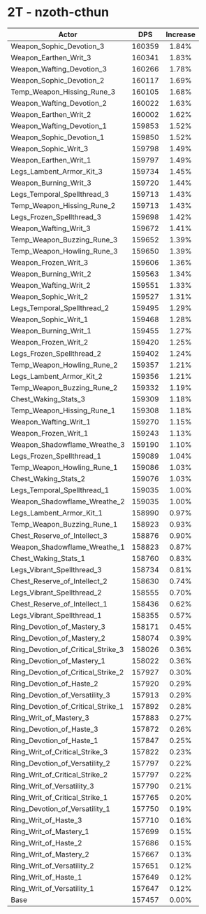 # 2T - nzoth-cthun
| Actor | DPS | Increase |
|---|:---:|:---:|
|Weapon_Sophic_Devotion_3|160359|1.84%|
|Weapon_Earthen_Writ_3|160341|1.83%|
|Weapon_Wafting_Devotion_3|160266|1.78%|
|Weapon_Sophic_Devotion_2|160117|1.69%|
|Temp_Weapon_Hissing_Rune_3|160105|1.68%|
|Weapon_Wafting_Devotion_2|160022|1.63%|
|Weapon_Earthen_Writ_2|160002|1.62%|
|Weapon_Wafting_Devotion_1|159853|1.52%|
|Weapon_Sophic_Devotion_1|159850|1.52%|
|Weapon_Sophic_Writ_3|159798|1.49%|
|Weapon_Earthen_Writ_1|159797|1.49%|
|Legs_Lambent_Armor_Kit_3|159734|1.45%|
|Weapon_Burning_Writ_3|159720|1.44%|
|Legs_Temporal_Spellthread_3|159713|1.43%|
|Temp_Weapon_Hissing_Rune_2|159713|1.43%|
|Legs_Frozen_Spellthread_3|159698|1.42%|
|Weapon_Wafting_Writ_3|159672|1.41%|
|Temp_Weapon_Buzzing_Rune_3|159652|1.39%|
|Temp_Weapon_Howling_Rune_3|159650|1.39%|
|Weapon_Frozen_Writ_3|159606|1.36%|
|Weapon_Burning_Writ_2|159563|1.34%|
|Weapon_Wafting_Writ_2|159551|1.33%|
|Weapon_Sophic_Writ_2|159527|1.31%|
|Legs_Temporal_Spellthread_2|159495|1.29%|
|Weapon_Sophic_Writ_1|159468|1.28%|
|Weapon_Burning_Writ_1|159455|1.27%|
|Weapon_Frozen_Writ_2|159420|1.25%|
|Legs_Frozen_Spellthread_2|159402|1.24%|
|Temp_Weapon_Howling_Rune_2|159357|1.21%|
|Legs_Lambent_Armor_Kit_2|159356|1.21%|
|Temp_Weapon_Buzzing_Rune_2|159332|1.19%|
|Chest_Waking_Stats_3|159309|1.18%|
|Temp_Weapon_Hissing_Rune_1|159308|1.18%|
|Weapon_Wafting_Writ_1|159270|1.15%|
|Weapon_Frozen_Writ_1|159243|1.13%|
|Weapon_Shadowflame_Wreathe_3|159190|1.10%|
|Legs_Frozen_Spellthread_1|159089|1.04%|
|Temp_Weapon_Howling_Rune_1|159086|1.03%|
|Chest_Waking_Stats_2|159076|1.03%|
|Legs_Temporal_Spellthread_1|159035|1.00%|
|Weapon_Shadowflame_Wreathe_2|159035|1.00%|
|Legs_Lambent_Armor_Kit_1|158990|0.97%|
|Temp_Weapon_Buzzing_Rune_1|158923|0.93%|
|Chest_Reserve_of_Intellect_3|158876|0.90%|
|Weapon_Shadowflame_Wreathe_1|158823|0.87%|
|Chest_Waking_Stats_1|158760|0.83%|
|Legs_Vibrant_Spellthread_3|158734|0.81%|
|Chest_Reserve_of_Intellect_2|158630|0.74%|
|Legs_Vibrant_Spellthread_2|158555|0.70%|
|Chest_Reserve_of_Intellect_1|158436|0.62%|
|Legs_Vibrant_Spellthread_1|158355|0.57%|
|Ring_Devotion_of_Mastery_3|158171|0.45%|
|Ring_Devotion_of_Mastery_2|158074|0.39%|
|Ring_Devotion_of_Critical_Strike_3|158026|0.36%|
|Ring_Devotion_of_Mastery_1|158022|0.36%|
|Ring_Devotion_of_Critical_Strike_2|157927|0.30%|
|Ring_Devotion_of_Haste_2|157920|0.29%|
|Ring_Devotion_of_Versatility_3|157913|0.29%|
|Ring_Devotion_of_Critical_Strike_1|157892|0.28%|
|Ring_Writ_of_Mastery_3|157883|0.27%|
|Ring_Devotion_of_Haste_3|157872|0.26%|
|Ring_Devotion_of_Haste_1|157847|0.25%|
|Ring_Writ_of_Critical_Strike_3|157822|0.23%|
|Ring_Devotion_of_Versatility_2|157797|0.22%|
|Ring_Writ_of_Critical_Strike_2|157797|0.22%|
|Ring_Writ_of_Versatility_3|157790|0.21%|
|Ring_Writ_of_Critical_Strike_1|157765|0.20%|
|Ring_Devotion_of_Versatility_1|157750|0.19%|
|Ring_Writ_of_Haste_3|157710|0.16%|
|Ring_Writ_of_Mastery_1|157699|0.15%|
|Ring_Writ_of_Haste_2|157686|0.15%|
|Ring_Writ_of_Mastery_2|157667|0.13%|
|Ring_Writ_of_Versatility_2|157651|0.12%|
|Ring_Writ_of_Haste_1|157649|0.12%|
|Ring_Writ_of_Versatility_1|157647|0.12%|
|Base|157457|0.00%|
